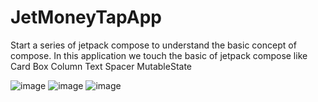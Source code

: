 # JetMoneyTapApp
Start a series of jetpack compose to understand the basic concept of compose.
In this application we touch the basic of jetpack compose like
Card
Box
Column
Text
Spacer
MutableState

![image](https://user-images.githubusercontent.com/55230825/212602140-a7c51ae5-5014-48dd-b050-e2dd95626cc7.png)
![image](https://user-images.githubusercontent.com/55230825/212601897-e94868e7-fb01-4d9c-80ee-d2849cc0d253.png)
![image](https://user-images.githubusercontent.com/55230825/212602018-fded9df9-681b-47cd-8d12-2b86bcef68a0.png)


